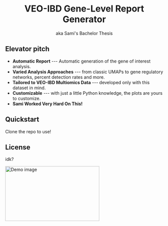<h1 align="center">VEO-IBD Gene-Level Report Generator</h1>
<p align="center">
  aka Sami's Bachelor Thesis
</p>
<!-- <a href="https://pradyunsg.me/furo/">
  <img align="center" src="https://github.com/pradyunsg/furo/raw/main/docs/_static/demo.png" alt="Demo image">
</a> -->

## Elevator pitch

<!-- start elevator-pitch -->

- **Automatic Report** --- Automatic generation of the gene of interest analysis. 
- **Varied Analysis Approaches** --- from classic UMAPs to gene regulatory networks, percent detection rates and more. 
- **Tailored to VEO-IBD Multiomics Data** --- developed only with this dataset in mind. 
- **Customizable** --- with just a little Python knowledge, the plots are yours to customize. 
- **Sami Worked Very Hard On This!** 


<!-- end elevator-pitch -->

## Quickstart

<!-- start quickstart -->

Clone the repo to use! 

<!-- end quickstart -->

## License

idk? 

<img align="center" src="https://i.kym-cdn.com/entries/icons/original/000/037/951/w3i6hsyv4na51.jpg" alt="Demo image" width="300" height="175">

